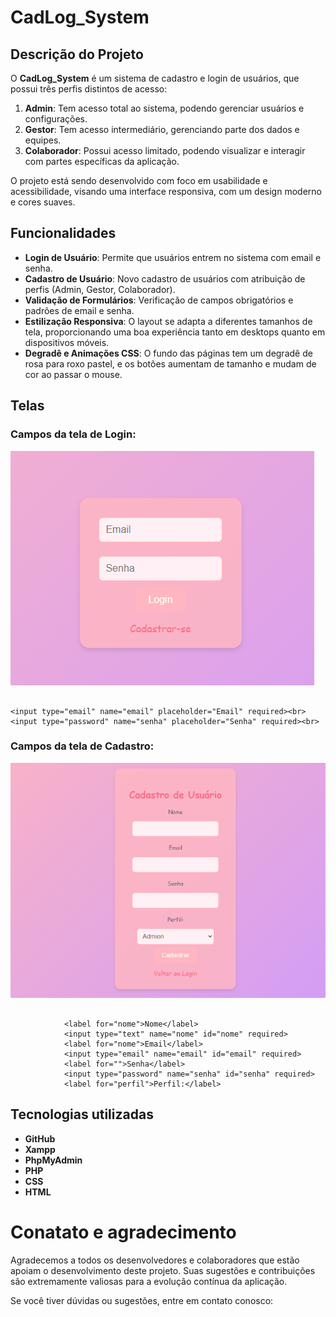 # CadLog_System

## Descrição do Projeto

O **CadLog_System** é um sistema de cadastro e login de usuários, que possui três perfis distintos de acesso:

1. **Admin**: Tem acesso total ao sistema, podendo gerenciar usuários e configurações.
2. **Gestor**: Tem acesso intermediário, gerenciando parte dos dados e equipes.
3. **Colaborador**: Possui acesso limitado, podendo visualizar e interagir com partes específicas da aplicação.

O projeto está sendo desenvolvido com foco em usabilidade e acessibilidade, visando uma interface responsiva, com um design moderno e cores suaves.

## Funcionalidades

- **Login de Usuário**: Permite que usuários entrem no sistema com email e senha.
- **Cadastro de Usuário**: Novo cadastro de usuários com atribuição de perfis (Admin, Gestor, Colaborador).
- **Validação de Formulários**: Verificação de campos obrigatórios e padrões de email e senha.
- **Estilização Responsiva**: O layout se adapta a diferentes tamanhos de tela, proporcionando uma boa experiência tanto em desktops quanto em dispositivos móveis.
- **Degradê e Animações CSS**: O fundo das páginas tem um degradê de rosa para roxo pastel, e os botões aumentam de tamanho e mudam de cor ao passar o mouse.

## Telas


### Campos da tela de Login:
![imagem2](img/login.png)  

```

<input type="email" name="email" placeholder="Email" required><br>
<input type="password" name="senha" placeholder="Senha" required><br>

```

### Campos da tela de Cadastro:
![imagem2](img/cadastro.png)

```

            <label for="nome">Nome</label>
            <input type="text" name="nome" id="nome" required>
            <label for="nome">Email</label>
            <input type="email" name="email" id="email" required>
            <label for="">Senha</label>
            <input type="password" name="senha" id="senha" required>
            <label for="perfil">Perfil:</label>  

```

## Tecnologias utilizadas

- **GitHub**
- **Xampp**
- **PhpMyAdmin**
- **PHP**
- **CSS**
- **HTML**

# Conatato e agradecimento

Agradecemos a todos os desenvolvedores e colaboradores que estão apoiam o desenvolvimento deste projeto. Suas sugestões e contribuições são extremamente valiosas para a evolução contínua da aplicação.

Se você tiver dúvidas ou sugestões, entre em contato conosco:


 